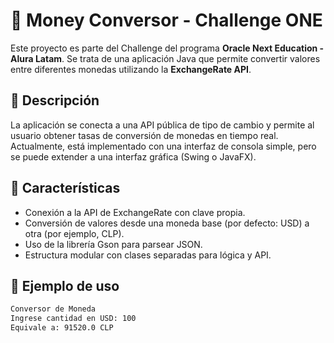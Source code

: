 # 💱 Money Conversor - Challenge ONE

Este proyecto es parte del Challenge del programa **Oracle Next Education - Alura Latam**. Se trata de una aplicación Java que permite convertir valores entre diferentes monedas utilizando la **ExchangeRate API**.

## 📌 Descripción

La aplicación se conecta a una API pública de tipo de cambio y permite al usuario obtener tasas de conversión de monedas en tiempo real. Actualmente, está implementado con una interfaz de consola simple, pero se puede extender a una interfaz gráfica (Swing o JavaFX).

## 🚀 Características

- Conexión a la API de ExchangeRate con clave propia.
- Conversión de valores desde una moneda base (por defecto: USD) a otra (por ejemplo, CLP).
- Uso de la librería Gson para parsear JSON.
- Estructura modular con clases separadas para lógica y API.

## 🧪 Ejemplo de uso

```bash
Conversor de Moneda
Ingrese cantidad en USD: 100
Equivale a: 91520.0 CLP
